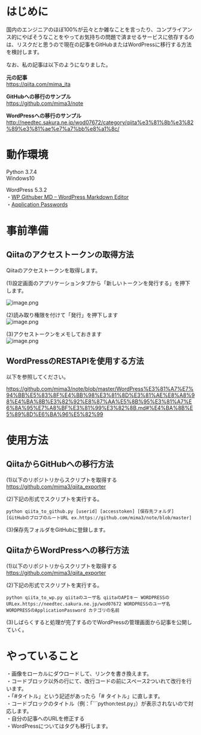 # はじめに  
国内のエンジニアのほぼ100%が云々とか雑なことを言ったり、コンプライアンス的にやばそうなことをやってお気持ちの問題で済ませるサービスに依存するのは、リスクだと思うので現在の記事をGitHubまたはWordPressに移行する方法を検討します。  
  
なお、私の記事は以下のようになりました。  

**元の記事**  
https://qiita.com/mima_ita

**GitHubへの移行のサンプル**  
https://github.com/mima3/note  

**WordPressへの移行のサンプル** 
http://needtec.sakura.ne.jp/wod07672/category/qiita%e3%81%8b%e3%82%89%e3%81%ae%e7%a7%bb%e8%a1%8c/

  
# 動作環境  
Python 3.7.4  
Windows10  

WordPress 5.3.2  
・[WP Githuber MD – WordPress Markdown Editor](https://wordpress.org/plugins/wp-githuber-md/)  
・[Application Passwords](https://ja.wordpress.org/plugins/application-passwords/)  

# 事前準備  
## Qiitaのアクセストークンの取得方法  
Qiitaのアクセストークンを取得します。  
  
(1)設定画面のアプリケーションタブから「新しいトークンを発行する」を押下します。  
  
![image.png](https://qiita-image-store.s3.amazonaws.com/0/47856/1027591c-3943-b695-c493-615457408997.png)  
  
(2)読み取り権限を付けて「発行」を押下します  
![image.png](https://qiita-image-store.s3.amazonaws.com/0/47856/cc957b75-91f7-9f5e-7fd8-2be56c38061f.png)  
  
(3)アクセストークンをメモしておきます  
![image.png](https://qiita-image-store.s3.amazonaws.com/0/47856/d28c2a4f-19a6-6255-7e30-3d1bbfaf2d42.png)  
  
## WordPressのRESTAPIを使用する方法
以下を参照してください。  

https://github.com/mima3/note/blob/master/WordPress%E3%81%A7%E7%94%BB%E5%83%8F%E4%BB%98%E3%81%8D%E3%81%AE%E8%A8%98%E4%BA%8B%E3%82%92%E8%87%AA%E5%8B%95%E3%81%A7%E6%8A%95%E7%A8%BF%E3%81%99%E3%82%8B.md#%E4%BA%8B%E5%89%8D%E6%BA%96%E5%82%99
  
# 使用方法  
## QiitaからGitHubへの移行方法
(1)以下のリポジトリからスクリプトを取得する  
https://github.com/mima3/qiita_exporter  
  
(2)下記の形式でスクリプトを実行する。  
  
```
python qiita_to_github.py [userid] [accesstoken] [保存先フォルダ] [GitHubのブロブのルートURL ex.https://github.com/mima3/note/blob/master]  
```  
  
(3)保存先フォルダをGitHubに登録します。  

## QiitaからWordPressへの移行方法
(1)以下のリポジトリからスクリプトを取得する  
https://github.com/mima3/qiita_exporter  
  
(2)下記の形式でスクリプトを実行する。  
  
```
python qiita_to_wp.py qiitaのユーザ名 qiitaのAPIキー WORDPRESSのURLex.https://needtec.sakura.ne.jp/wod07672 WORDPRESSのユーザ名 WORDPRESSのApplicationPassword カテゴリの名前
```

(3)しばらくすると処理が完了するのでWordPressの管理画面から記事を公開していく。  

# やっていること  
・画像をローカルにダウロードして、リンクを書き換えます。  
・コードブロック以外の行にて、改行コードの前にスペース2ついれて改行を行います。  
・「#タイトル」という記述があったら「# タイトル」に直します。  
・コードブロックのタイトル（例：「```python:test.py」）が表示されないので対応します。  
・自分の記事へのURLを修正する  
・WordPressについてはタグも移行します。

